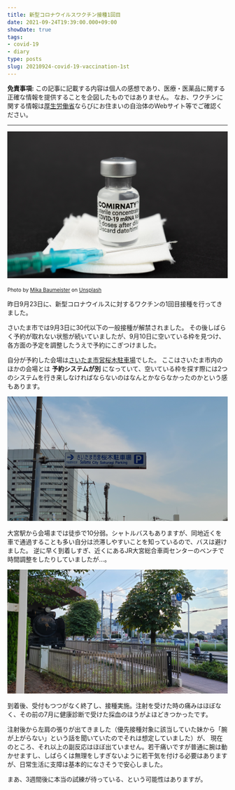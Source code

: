 ```yaml
---
title: 新型コロナウイルスワクチン接種1回目
date: 2021-09-24T19:39:00.000+09:00
showDate: true
tags:
- covid-19
- diary
type: posts
slug: 20210924-covid-19-vaccination-1st
---
```

**免責事項:** この記事に記載する内容は個人の感想であり、医療・医薬品に関する正確な情報を提供することを企図したものではありません。
なお、ワクチンに関する情報は[厚生労働省](https://www.mhlw.go.jp/stf/seisakunitsuite/bunya/vaccine_00184.html)ならびにお住まいの自治体のWebサイト等でご確認ください。

**********

![](./mika-baumeister-JEKUlp6Gi5s-unsplash.jpg)

<small>Photo by <a href="https://unsplash.com/@mbaumi?utm_source=unsplash&utm_medium=referral&utm_content=creditCopyText">Mika Baumeister</a> on <a href="https://unsplash.com/s/photos/vaccine?utm_source=unsplash&utm_medium=referral&utm_content=creditCopyText">Unsplash</a></small>

昨日9月23日に、新型コロナウイルスに対するワクチンの1回目接種を行ってきました。

さいたま市では9月3日に30代以下の一般接種が解禁されました。
その後しばらく予約が取れない状態が続いていましたが、9月10日に空いている枠を見つけ、各方面の予定を調整したうえで予約にこぎつけました。

自分が予約した会場は[さいたま市営桜木駐車場](https://www.city.saitama.jp/002/001/008/006/013/008/p083853.html#t-sc)でした。
ここはさいたま市内のほかの会場とは **予約システムが別** になっていて、空いている枠を探す際には2つのシステムを行き来しなければならないのはなんとかならなかったのかという感もあります。

![市営桜木駐車場の標識](./20210923_160326.jpg)

大宮駅から会場までは徒歩で10分弱。シャトルバスもありますが、同地近くを車で通過することも多い自分は渋滞しやすいことを知っているので、バスは避けました。
逆に早く到着しすぎ、近くにあるJR大宮総合車両センターのベンチで時間調整をしたりしていましたが…。

![大宮総合車両センターのD51](./20210923_145632.jpg)

到着後、受付もつつがなく終了し、接種実施。注射を受けた時の痛みはほぼなく、その前の7月に健康診断で受けた採血のほうがよほどきつかったです。

注射後から左肩の張りが出てきました（優先接種対象に該当していた妹から「腕が上がらない」という話を聞いていたのでそれは想定していました）が、
現在のところ、それ以上の副反応はほぼ出ていません。若干痛いですが普通に腕は動かせますし、しばらくは無理をしすぎないように若干気を付ける必要はありますが、日常生活に支障は基本的になさそうで安心しました。

まあ、3週間後に本当の試練が待っている、という可能性はありますが。

